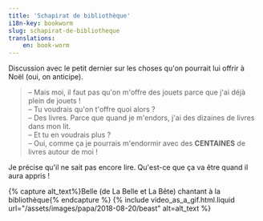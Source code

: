 ```yaml
---
title: 'Schapirat de bibliothèque'
i18n-key: bookworm
slug: schapirat-de-bibliotheque
translations:
    en: book-worm
---
```


Discussion avec le petit dernier sur les choses qu'on pourrait lui offrir à Noël
(oui, on anticipe).

<!-- more -->

> – Mais moi, il faut pas qu'on m'offre des jouets parce que j'ai déjà plein de
> jouets !  
> – Tu voudrais qu'on t'offre quoi alors ?  
> – Des livres. Parce que quand je m'endors, j'ai des dizaines de livres dans
> mon lit.  
> – Et tu en voudrais plus ?  
> – Oui, comme ça je pourrais m'endormir avec des **CENTAINES** de livres autour
> de moi !

Je précise qu'il ne sait pas encore lire. Qu'est-ce que ça va être quand il aura
appris !

{% capture alt_text%}Belle (de La Belle et La Bête) chantant à la
bibliothèque{% endcapture %} {% include video_as_a_gif.html.liquid
url="/assets/images/papa/2018-08-20/beast"
alt=alt_text
%}
